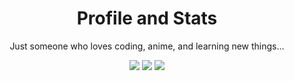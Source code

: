 <div align="center">
<h1>Profile and Stats</h1>


<p>
Just someone who loves coding, anime, and learning new things...
</p>


![](http://github-profile-summary-cards.vercel.app/api/cards/profile-details?username=asterixiverz&theme=discord_old_blurple)
![](http://github-profile-summary-cards.vercel.app/api/cards/stats?username=asterixiverz&theme=discord_old_blurple)
![](http://github-profile-summary-cards.vercel.app/api/cards/productive-time?username=asterixiverz&theme=discord_old_blurple&utcOffset=8)

</div>

<!---
asterixiverz/asterixiverz is a ✨ special ✨ repository because its `README.md` (this file) appears on your GitHub profile.e.
You can click the Preview link to take a look at your changes.
--->